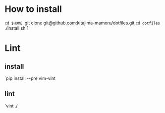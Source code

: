 # How to install
`cd $HOME
`git clone git@github.com:kitajima-mamoru/dotfiles.git
`cd dotfiles
`./install.sh 1

# Lint
## install
`pip install --pre vim-vint
## lint
`vint ./
